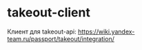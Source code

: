 # takeout-client

Клиент для takeout-api: https://wiki.yandex-team.ru/passport/takeout/integration/
